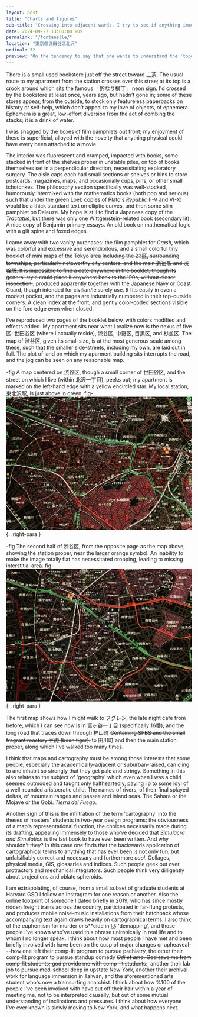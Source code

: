 ```yaml
---
layout: post
title: "Charts and figures"
sub-title: "Crossing into adjacent wards, I try to see if anything immediately changes: different seals on the lampposts, a specific pattern on the manholes, concrete aggregate."
date: 2024-09-27 13:00:00 +09
permalink: "/fontanelle/"
location: "東京都世田谷区北沢"
ordinal: 32
preview: "On the tendency to say that one wants to understand the 'topography' of a city, and the truth that apart from whatever pretension that hides, that my maps are different than my parents'."
---
```


There is a small used bookstore just off the street toward 三茶. The usual route to my apartment from the station crosses over this stree; at its top is a crook around which sits the famous 「鈴なり横丁」 neon sign. I'd crossed by the bookstore at least once, years ago, but hadn't gone in; some of these stores appear, from the outside, to stock only featureless paperbacks on history or self-help, which don't appeal to my love of objects, of ephemera. Ephemera is a great, low-effort diversion from the act of combing the stacks; it is a drink of water.

I was snagged by the boxes of film pamphlets out front; my enjoyment of these is superficial, alloyed with the novelty that anything physical could have every been attached to a movie.

The interior was fluorescent and cramped, impacted with books, some stacked in front of the shelves proper in unstable piles, on top of books themselves set in a perpendicular direction, necessitating exploratory surgery. The aisle caps each had small sections or shelves or bins to store postcards, magazines, maps, and occasionally cups, pins, or other small tchotchkes. The philosophy section specifically was well-stocked, humorously intermixed with the mathematics books (both pop and serious) such that under the green Loeb copies of Plato's *Republic* (I-V and VI-X) would be a thick standard text on elliptic curves, and then some slim pamphlet on Deleuze. My hope is still to find a Japanese copy of the *Tractatus*, but there was only one Wittgenstein-related book (secondary lit). A nice copy of Benjamin primary essays. An old book on mathematical logic with a gilt spine and foxed edges.

I came away with two vanity purchases: the film pamphlet for *Crash*, which was colorful and excessive and serendipitous, and a small colorful tiny booklet of mini maps of the Tokyo area ~~Including the 23区, surrounding townships, particularly noteworthy city centers, and the main 新宿駅 and 渋谷駅. It is impossible to find a date anywhere in the booklet, though its general style could place it anywhere back to the '90s, without closer inspection.~~, produced apparently together with the Japanese Navy or Coast Guard, though intended for civilian/leisurely use. It fits easily in even a modest pocket, and the pages are industrially numbered in their top-outside corners. A clean index at the front, and gently color-coded sections visible on the fore edge even when closed.

I've reproduced two pages of the booklet below, with colors modified and effects added. My apartment sits near what I realize now is the nexus of five 区: 世田谷区 (where I actually reside), 渋谷区, 中野区, 目黒区, and 杉並区. The map of 渋谷区, given its small size, is at the most generous scale among these, such that the smaller side-streets, including my own, are laid out in full. The plot of land on which my aparment building sits interrupts the road, and the jog can be seen on any reasonable map.

-fig A map centered on 渋谷区, though a small corner of 世田谷区, and the street on which I live (within 北沢一丁目), peeks out; my apartment is marked on the left-hand edge with a yellow encircled star. My local station, 東北沢駅, is just above in green. fig- <img src="/assets/img/shibuya_map.jpg">
{: .right-para }

-fig The second half of 渋谷区, from the opposite page as the map above, showing the station proper, near the larger orange symbol. An inability to make the image totally flat has necessitated cropping, leading to missing interstitial area. fig- <img src="/assets/img/shibuya_map_2_alt.jpg">
{: .right-para }

The first map shows how I might walk to フグレン, the late night cafe from before, which I can see now is in 富ヶ谷一丁目 (specifically 16番), and the long road that traces down through 神山町 ~~Containing SPBS and the small fragrant roastery 豆虎 (bean tiger).~~ to 田川町 and then the main station proper, along which I've walked too many times.

I think that maps and cartography must be among those interests that some people, especially the academically-adjacent or suburban-raised, can cling to and inhabit so strongly that they get pale and stringy. Something in this also relates to the subject of 'geography' which even when I was a child seemed outmoded and taught only halfheartedly, paying lip to some idyl of a well-rounded aristocratic child. The names of rivers, of their final splayed deltas, of mountain ranges and passes and inland seas. The Sahara or the Mojave or the Gobi. *Tierra del Fuego*.

Another sign of this is the infiltration of the term 'cartography' into the theses of masters' students in two-year design programs: the obviousness of a map's representational function, the choices necessarily made during its drafting, appealing immensely to those who've decided that *Simulacra and Simulation* is the last book to have ever been written. And why shouldn't they? In this case one finds that the backwards application of cartographical terms to anything that has ever been is not only fun, but unfalsifiably correct and necessary and furthermore *cool*. Collages, physical media, GIS, glossaries and indices. Such people geek out over protractors and mechanical integrators. Such people think very dilligently about projections and oblate spheroids.

I am extrapolating, of course, from a small subset of graduate students at Harvard GSD I follow on Instragram for one reason or another. Also the online footprint of someone I dated briefly in 2019, who has since mostly ridden freight trains across the country, participated in far-flung protests, and produces mobile noise-music installations from their hatchback whose accompanying text again draws heavily on cartographical terms. I also think of the euphemism for murder or s**cide in [IJ](https://en.wikipedia.org/wiki/Infinite_Jest): 'demapping', and those people I've known who've used this phrase unironically in real life and to whom I no longer speak. I think about how most people I have met and been briefly involved with have been on the cusp of major changes or upheaveal---how one left their comp-lit program to pursue pschiatry, the other their comp-lit program to pursue standup comedy ~~*Odi et amo*. God save me from comp-lit students; god provide me with comp-lit students.~~, another their lab job to pursue med-school deep in upstate New York, another their archival work for language immersion in Taiwan, and the aforementioned arts student who's now a trainsurfing anarchist. I think about how %100 of the people I've been involved with have cut off their hair within a year of meeting me, not to be interpreted causally, but out of some mutual understanding of inclinations and pressures. I think about how everyone I've ever known is slowly moving to New York, and what happens next.
